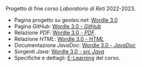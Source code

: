 Progetto di fine corso *Laboratorio di Reti* 2022-2023.

- Pagina progetto su *geoteo.net*: [Wordle 3.0](https://www.geoteo.net/wordle)
- Pagina *GitHub*: [Wordle 3.0 - *GitHub*](https://github.com/matteogiorgi/wordle/tree/master)
- Relazione *PDF*: [Wordle 3.0 - *PDF*](https://www.geoteo.net/wordle/relazione/relazione.pdf).
- Relazione *HTML*: [Wordle 3.0 - *HTML*](https://www.geoteo.net/wordle/relazione/notes/relazione.html)
- Documentazione *JavaDoc*: [Wordle 3.0 - *JavaDoc*](https://www.geoteo.net/wordle/doc/allclasses-index.html)
- Sorgenti *Java*: [Wordle 3.0 - src *Java*](https://github.com/matteogiorgi/wordle/tree/master/src)
- Specifiche e dettagli: [E-Learning](https://elearning.di.unipi.it/mod/assign/view.php?id=15600) del corso.
